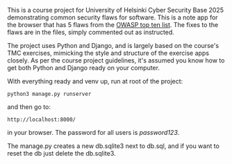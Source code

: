 This is a course project for University of Helsinki Cyber Security Base 2025 demonstrating common security flaws for software. This is a note app for the browser that has 5 flaws from the [OWASP top ten list](https://owasp.org/www-project-top-ten/). The fixes to the flaws are in the files, simply commented out as instructed.

The project uses Python and Django, and is largely based on the course's TMC exercises, mimicking the style and structure of the exercise apps closely. As per the course project guidelines, it's assumed you know how to get both Python and Django ready on your computer.

With everything ready and venv up, run at root of the project:

```
python3 manage.py runserver
```

and then go to:

```
http://localhost:8000/
```

in your browser. The password for all users is _password123_.

The manage.py creates a new db.sqlite3 next to db.sql, and if you want to reset the db just delete the db.sqlite3.
